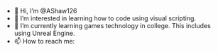 - 👋 Hi, I’m @AShaw126
- 👀 I’m interested in learning how to code using visual scripting. 
- 🌱 I’m currently learning games technology in college. This includes using Unreal Engine. 
- 📫 How to reach me: 

<!---
AShaw126/AShaw126 is a ✨ special ✨ repository because its `README.md` (this file) appears on your GitHub profile.
You can click the Preview link to take a look at your changes.
--->
